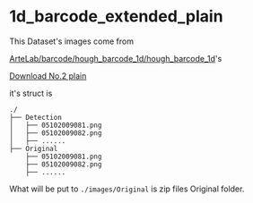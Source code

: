 # 1d_barcode_extended_plain

This Dataset's images come from

[ArteLab/barcode/hough_barcode_1d/hough_barcode_1d](http://artelab.dista.uninsubria.it/downloads/datasets/barcode/hough_barcode_1d/hough_barcode_1d.html)'s

[Download No.2 plain](http://artelab.dista.uninsubria.it/downloads/datasets/barcode/hough_barcode_1d/1d_barcode_extended_plain.zip)

it's struct is 

``` log
./
├── Detection
│   ├── 05102009081.png
│   ├── 05102009082.png
│   ├── ......
├── Original
    ├── 05102009081.png
    ├── 05102009082.png
    ├── ......
```

What will be put to `./images/Original` is zip files Original folder.
